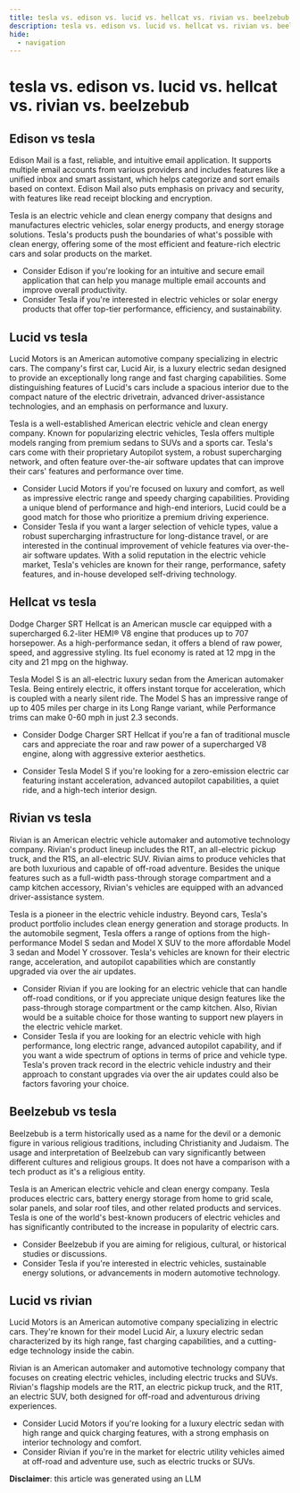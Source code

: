 ```yaml
---
title: tesla vs. edison vs. lucid vs. hellcat vs. rivian vs. beelzebub
description: tesla vs. edison vs. lucid vs. hellcat vs. rivian vs. beelzebub
hide:
  - navigation
---
```

# tesla vs. edison vs. lucid vs. hellcat vs. rivian vs. beelzebub

## Edison vs tesla
Edison Mail is a fast, reliable, and intuitive email application. It supports multiple email accounts from various providers and includes features like a unified inbox and smart assistant, which helps categorize and sort emails based on context. Edison Mail also puts emphasis on privacy and security, with features like read receipt blocking and encryption.

Tesla is an electric vehicle and clean energy company that designs and manufactures electric vehicles, solar energy products, and energy storage solutions. Tesla's products push the boundaries of what's possible with clean energy, offering some of the most efficient and feature-rich electric cars and solar products on the market.

- Consider Edison if you're looking for an intuitive and secure email application that can help you manage multiple email accounts and improve overall productivity.
- Consider Tesla if you're interested in electric vehicles or solar energy products that offer top-tier performance, efficiency, and sustainability.


## Lucid vs tesla
Lucid Motors is an American automotive company specializing in electric cars. The company's first car, Lucid Air, is a luxury electric sedan designed to provide an exceptionally long range and fast charging capabilities. Some distinguishing features of Lucid's cars include a spacious interior due to the compact nature of the electric drivetrain, advanced driver-assistance technologies, and an emphasis on performance and luxury.

Tesla is a well-established American electric vehicle and clean energy company. Known for popularizing electric vehicles, Tesla offers multiple models ranging from premium sedans to SUVs and a sports car. Tesla's cars come with their proprietary Autopilot system, a robust supercharging network, and often feature over-the-air software updates that can improve their cars' features and performance over time.

- Consider Lucid Motors if you're focused on luxury and comfort, as well as impressive electric range and speedy charging capabilities. Providing a unique blend of performance and high-end interiors, Lucid could be a good match for those who prioritize a premium driving experience.
- Consider Tesla if you want a larger selection of vehicle types, value a robust supercharging infrastructure for long-distance travel, or are interested in the continual improvement of vehicle features via over-the-air software updates. With a solid reputation in the electric vehicle market, Tesla's vehicles are known for their range, performance, safety features, and in-house developed self-driving technology.


## Hellcat vs tesla
Dodge Charger SRT Hellcat is an American muscle car equipped with a supercharged 6.2-liter HEMI® V8 engine that produces up to 707 horsepower. As a high-performance sedan, it offers a blend of raw power, speed, and aggressive styling. Its fuel economy is rated at 12 mpg in the city and 21 mpg on the highway.

Tesla Model S is an all-electric luxury sedan from the American automaker Tesla. Being entirely electric, it offers instant torque for acceleration, which is coupled with a nearly silent ride. The Model S has an impressive range of up to 405 miles per charge in its Long Range variant, while Performance trims can make 0-60 mph in just 2.3 seconds.

- Consider Dodge Charger SRT Hellcat if you're a fan of traditional muscle cars and appreciate the roar and raw power of a supercharged V8 engine, along with aggressive exterior aesthetics.

- Consider Tesla Model S if you're looking for a zero-emission electric car featuring instant acceleration, advanced autopilot capabilities, a quiet ride, and a high-tech interior design.


## Rivian vs tesla
Rivian is an American electric vehicle automaker and automotive technology company. Rivian's product lineup includes the R1T, an all-electric pickup truck, and the R1S, an all-electric SUV. Rivian aims to produce vehicles that are both luxurious and capable of off-road adventure. Besides the unique features such as a full-width pass-through storage compartment and a camp kitchen accessory, Rivian's vehicles are equipped with an advanced driver-assistance system.

Tesla is a pioneer in the electric vehicle industry. Beyond cars, Tesla's product portfolio includes clean energy generation and storage products. In the automobile segment, Tesla offers a range of options from the high-performance Model S sedan and Model X SUV to the more affordable Model 3 sedan and Model Y crossover. Tesla's vehicles are known for their electric range, acceleration, and autopilot capabilities which are constantly upgraded via over the air updates.

- Consider Rivian if you are looking for an electric vehicle that can handle off-road conditions, or if you appreciate unique design features like the pass-through storage compartment or the camp kitchen. Also, Rivian would be a suitable choice for those wanting to support new players in the electric vehicle market.
- Consider Tesla if you are looking for an electric vehicle with high performance, long electric range, advanced autopilot capability, and if you want a wide spectrum of options in terms of price and vehicle type. Tesla's proven track record in the electric vehicle industry and their approach to constant upgrades via over the air updates could also be factors favoring your choice.


## Beelzebub vs tesla
Beelzebub is a term historically used as a name for the devil or a demonic figure in various religious traditions, including Christianity and Judaism. The usage and interpretation of Beelzebub can vary significantly between different cultures and religious groups. It does not have a comparison with a tech product as it's a religious entity.

Tesla is an American electric vehicle and clean energy company. Tesla produces electric cars, battery energy storage from home to grid scale, solar panels, and solar roof tiles, and other related products and services. Tesla is one of the world's best-known producers of electric vehicles and has significantly contributed to the increase in popularity of electric cars.

- Consider Beelzebub if you are aiming for religious, cultural, or historical studies or discussions.
- Consider Tesla if you're interested in electric vehicles, sustainable energy solutions, or advancements in modern automotive technology.


## Lucid vs rivian
Lucid Motors is an American automotive company specializing in electric cars. They're known for their model Lucid Air, a luxury electric sedan characterized by its high range, fast charging capabilities, and a cutting-edge technology inside the cabin.

Rivian is an American automaker and automotive technology company that focuses on creating electric vehicles, including electric trucks and SUVs. Rivian's flagship models are the R1T, an electric pickup truck, and the R1T, an electric SUV, both designed for off-road and adventurous driving experiences.

- Consider Lucid Motors if you're looking for a luxury electric sedan with high range and quick charging features, with a strong emphasis on interior technology and comfort.
- Consider Rivian if you're in the market for electric utility vehicles aimed at off-road and adventure use, such as electric trucks or SUVs.

**Disclaimer**: this article was generated using an LLM